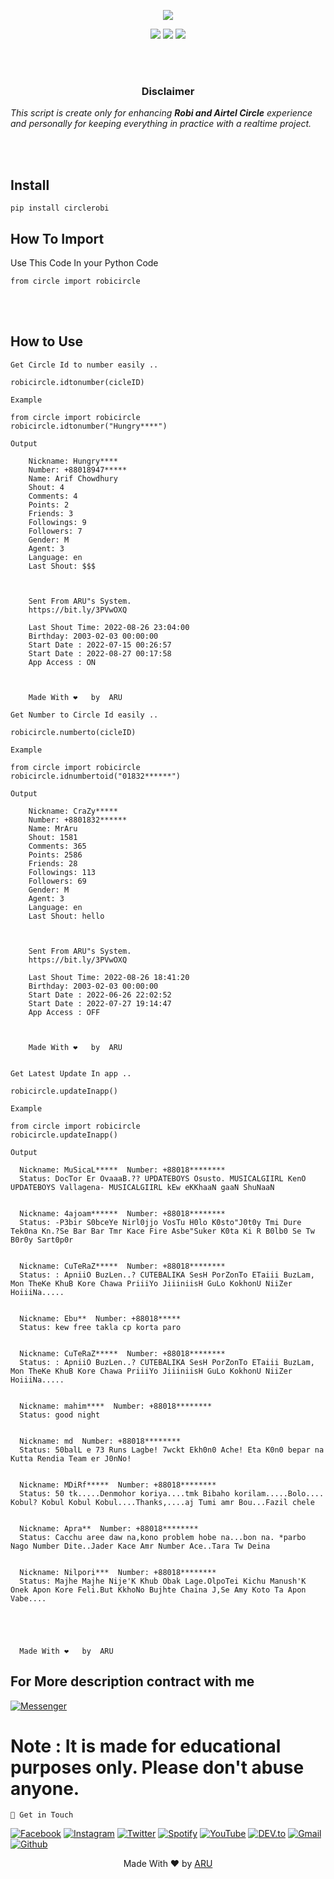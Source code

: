 <p align="center">
  <img src="https://img.shields.io/badge/Version-0.0.2-orange?style=for-the-badge">
</p>

<p align="center">
  <img src="https://img.shields.io/badge/Author-ARU-green?style=flat-square">
  <img src="https://img.shields.io/badge/Open%20Source-Yes-green?style=flat-square">
  <img src="https://img.shields.io/badge/Written%20In-Python-green?style=flat-square">
</p>

<br>
<br>
<h3><p align="center">Disclaimer</p></h3>
<p><i>This script is create only for enhancing <b>Robi and Airtel Circle</b> experience and personally for keeping everything in practice with a realtime project.
</i></p>
<br>
<br>





## Install
```
pip install circlerobi
```

## How To Import



<p> Use This Code In your Python Code </p>



```
from circle import robicircle
```
<br>
<br>


## How to Use

``Get Circle Id to number easily ..``

```
robicircle.idtonumber(cicleID)
```
``Example``
```
from circle import robicircle
robicircle.idtonumber("Hungry****")
```
``Output``
```
    Nickname: Hungry****
    Number: +88018947*****
    Name: Arif Chowdhury  
    Shout: 4
    Comments: 4
    Points: 2
    Friends: 3
    Followings: 9
    Followers: 7
    Gender: M
    Agent: 3
    Language: en
    Last Shout: $$$



    Sent From ARU"s System.
    https://bit.ly/3PVwOXQ

    Last Shout Time: 2022-08-26 23:04:00
    Birthday: 2003-02-03 00:00:00
    Start Date : 2022-07-15 00:26:57
    Start Date : 2022-08-27 00:17:58
    App Access : ON



    Made With ❤️   by  ARU

   ```

``Get Number to Circle Id easily ..``

```
robicircle.numberto(cicleID)
```
``Example``

```
from circle import robicircle
robicircle.idnumbertoid("01832******")
```
``Output``
```
    Nickname: CraZy*****
    Number: +8801832******
    Name: MrAru
    Shout: 1581
    Comments: 365
    Points: 2586
    Friends: 28
    Followings: 113       
    Followers: 69
    Gender: M
    Agent: 3
    Language: en
    Last Shout: hello 



    Sent From ARU"s System.
    https://bit.ly/3PVwOXQ

    Last Shout Time: 2022-08-26 18:41:20
    Birthday: 2003-02-03 00:00:00
    Start Date : 2022-06-26 22:02:52
    Start Date : 2022-07-27 19:14:47
    App Access : OFF



    Made With ❤️   by  ARU
    
   ```
   
``Get Latest Update In app ..``

```
robicircle.updateInapp()
```
``Example``

```
from circle import robicircle
robicircle.updateInapp()
```
``Output``
  ```
    Nickname: MuSicaL*****  Number: +88018********
    Status: DocTor Er OvaaaB.?? UPDATEBOYS Osusto. MUSICALGIIRL KenO UPDATEBOYS Vallagena- MUSICALGIIRL kEw eKKhaaN gaaN ShuNaaN


    Nickname: 4ajoam******  Number: +88018********
    Status: -P3bir S0bceYe Nirl0jjo VosTu H0lo K0sto"J0t0y Tmi Dure Tek0na Kn.?Se Bar Bar Tmr Kace Fire Asbe"Suker K0ta Ki R B0lb0 Se Tw B0r0y Sart0p0r


    Nickname: CuTeRaZ*****  Number: +88018********
    Status: : ApniiO BuzLen..? CUTEBALIKA SesH PorZonTo ETaiii BuzLam, Mon TheKe KhuB Kore Chawa PriiiYo JiiiniisH GuLo KokhonU NiiZer HoiiiNa.....


    Nickname: Ebu**  Number: +88018*****
    Status: kew free takla cp korta paro


    Nickname: CuTeRaZ*****  Number: +88018********
    Status: : ApniiO BuzLen..? CUTEBALIKA SesH PorZonTo ETaiii BuzLam, Mon TheKe KhuB Kore Chawa PriiiYo JiiiniisH GuLo KokhonU NiiZer HoiiiNa.....


    Nickname: mahim****  Number: +88018********
    Status: good night


    Nickname: md  Number: +88018********
    Status: 50balL e 73 Runs Lagbe! 7wckt Ekh0n0 Ache! Eta K0n0 bepar na Kutta Rendia Team er J0nNo!


    Nickname: MDiRf*****  Number: +88018********
    Status: 50 tk.....Denmohor koriya....tmk Bibaho korilam.....Bolo.... Kobul? Kobul Kobul Kobul....Thanks,....aj Tumi amr Bou...Fazil chele


    Nickname: Apra**  Number: +88018********
    Status: Cacchu aree daw na,kono problem hobe na...bon na. *parbo Nago Number Dite..Jader Kace Amr Number Ace..Tara Tw Deina


    Nickname: Nilpori***  Number: +88018********
    Status: Majhe Majhe Nije'K Khub Obak Lage.OlpoTei Kichu Manush'K Onek Apon Kore Feli.But KkhoNo Bujhte Chaina J,Se Amy Koto Ta Apon Vabe....





    Made With ❤️   by  ARU      
```





<h2>For More description contract with me</h2>
<a href="https://m.me/1R13A14" target="_blank"><img src="https://img.shields.io/badge/MESSENGER-4267B2.svg?&style=flat-square&logo=messenger&logoColor=white" alt="Messenger"></a>














<h1> Note : It is made for educational purposes only. Please don't abuse anyone. </h1>










`` 📡 Get in Touch `` 
<br>

<a href="https://www.facebook.com/Aru.Ofc" target="_blank"><img src="https://img.shields.io/badge/FACEBOOK-4267B2.svg?&style=flat-square&logo=facebook&logoColor=white" alt="Facebook"></a>
<a href="https://www.instagram.com/Aru.Ofc.Ins" target="_blank"><img src="https://img.shields.io/badge/Instagram-%23E4405F.svg?&style=flat-square&logo=instagram&logoColor=white" alt="Instagram"></a>
<a href="https://twitter.com/aru_ofc_twiter" target="_blank"><img src="https://img.shields.io/badge/Twitter-%231DA1F2.svg?&style=flat-square&logo=twitter&logoColor=white" alt="Twitter"></a>
<a href="https://open.spotify.com/user/rwvotqr02yuzpyfmkkri3b5k1?si=X4sohjMTTCmIMuniDJ5ECA&utm_source=copy-link" target="_blank"><img src="https://img.shields.io/badge/Spotify-%231ED760.svg?&style=flat-square&logo=spotify&logoColor=white" alt="Spotify"></a>
<a href="https://www.youtube.com/c/arulyrics1" target="_blank"><img src="https://img.shields.io/badge/YouTube-FF0000.svg?&style=flat-square&logo=youtube&logoColor=white" alt="YouTube"></a>
<a href="https://dev.to/aruofc" target="_blank"><img src="https://img.shields.io/badge/DEV-%230A0A0A.svg?&style=flat-square&logo=DEV.to&logoColor=white" alt="DEV.to"></a>
<a href="mailto: aru.ofc@yahoo.com" target="_blank"><img src="https://img.shields.io/badge/Email-BB001B.svg?&style=flat-square&logo=gmail&logoColor=white" alt="Gmail"></a>
<a href="https://github.com/Aru-Ofc-git" target="_blank"><img src="https://img.shields.io/badge/GitHub-171515.svg?&style=flat-square&logo=github&logoColor=white" alt="Github"></a>



<p align="center">Made With ❤️ by <a href="https://www.facebook.com/Siillent.Killer.Arman">ARU</a> </p>
